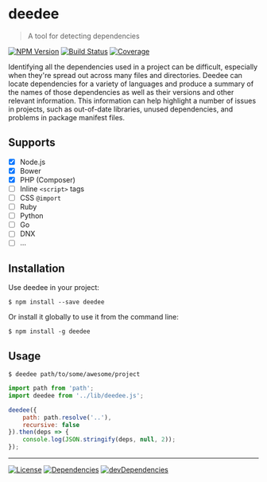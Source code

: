 # deedee

> A tool for detecting dependencies

[![NPM Version][npm-image]][npm-url]
[![Build Status][travis-image]][travis-url]
[![Coverage][coveralls-image]][coveralls-url]

Identifying all the dependencies used in a project can be difficult, especially
when they're spread out across many files and directories. Deedee can locate
dependencies for a variety of languages and produce a summary of the names of
those dependencies as well as their versions and other relevant information. This
information can help highlight a number of issues in projects, such as out-of-date
libraries, unused dependencies, and problems in package manifest files.

## Supports

- [x] Node.js
- [x] Bower
- [x] PHP (Composer)
- [ ] Inline `<script>` tags
- [ ] CSS `@import`
- [ ] Ruby
- [ ] Python
- [ ] Go
- [ ] DNX
- [ ] ...

## Installation

Use deedee in your project:

```
$ npm install --save deedee
```

Or install it globally to use it from the command line:

```
$ npm install -g deedee
```

## Usage

```
$ deedee path/to/some/awesome/project
```

```js
import path from 'path';
import deedee from '../lib/deedee.js';

deedee({
	path: path.resolve('..'),
	recursive: false
}).then(deps => {
	console.log(JSON.stringify(deps, null, 2));
});
```

---

[![License][license-image]][license-url]
[![Dependencies][david-image]][david-url]
[![devDependencies][david-dev-image]][david-dev-url]

[npm-url]: https://www.npmjs.com/package/deedee
[npm-image]: https://img.shields.io/npm/v/deedee.svg?style=flat-square
[license-url]: https://github.com/fdesjardins/deedee/blob/master/license
[license-image]: https://img.shields.io/badge/license-MIT-blue.svg?style=flat-square
[travis-url]: https://travis-ci.org/fdesjasrdins/deedee
[travis-image]: https://img.shields.io/travis/fdesjardins/deedee.svg?style=flat-square
[coveralls-url]: https://coveralls.io/r/fdesjardins/deedee
[coveralls-image]: https://img.shields.io/coveralls/fdesjardins/deedee.svg?style=flat-square
[david-url]: https://david-dm.org/fdesjardins/deedee
[david-image]: https://img.shields.io/david/fdesjardins/deedee.svg?style=flat-square
[david-dev-url]: https://david-dm.org/fdesjardins/deedee#info=devDependencies
[david-dev-image]: https://img.shields.io/david/dev/fdesjardins/deedee.svg?style=flat-square
